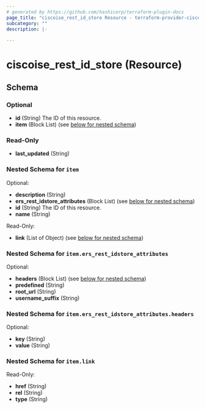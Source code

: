 ```yaml
---
# generated by https://github.com/hashicorp/terraform-plugin-docs
page_title: "ciscoise_rest_id_store Resource - terraform-provider-ciscoise"
subcategory: ""
description: |-
  
---
```


# ciscoise_rest_id_store (Resource)





<!-- schema generated by tfplugindocs -->
## Schema

### Optional

- **id** (String) The ID of this resource.
- **item** (Block List) (see [below for nested schema](#nestedblock--item))

### Read-Only

- **last_updated** (String)

<a id="nestedblock--item"></a>
### Nested Schema for `item`

Optional:

- **description** (String)
- **ers_rest_idstore_attributes** (Block List) (see [below for nested schema](#nestedblock--item--ers_rest_idstore_attributes))
- **id** (String) The ID of this resource.
- **name** (String)

Read-Only:

- **link** (List of Object) (see [below for nested schema](#nestedatt--item--link))

<a id="nestedblock--item--ers_rest_idstore_attributes"></a>
### Nested Schema for `item.ers_rest_idstore_attributes`

Optional:

- **headers** (Block List) (see [below for nested schema](#nestedblock--item--ers_rest_idstore_attributes--headers))
- **predefined** (String)
- **root_url** (String)
- **username_suffix** (String)

<a id="nestedblock--item--ers_rest_idstore_attributes--headers"></a>
### Nested Schema for `item.ers_rest_idstore_attributes.headers`

Optional:

- **key** (String)
- **value** (String)



<a id="nestedatt--item--link"></a>
### Nested Schema for `item.link`

Read-Only:

- **href** (String)
- **rel** (String)
- **type** (String)


